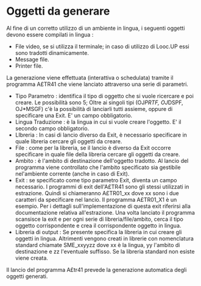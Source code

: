 # Oggetti da generare

Al fine di un corretto utilizzo di un ambiente in lingua, i seguenti oggetti devono essere compilati in lingua : 
 * File video, se si utilizza il terminale; in caso di utilizzo di Looc.UP essi sono tradotti dinamicamente.
 * Message file.
 * Printer file.

La generazione viene effettuata (interattiva o schedulata) tramite il programma A£TR41 che viene lanciato attraverso una serie di parametri.
* Tipo Parametro :  identifica il tipo di oggetto che si vuole ricercare e poi creare. Le possibilità sono 5; Oltre ai singoli tipi (OJ*PRTF, OJ*DSPF, OJ*MSGF) c'è la possibilità di lanciarli tutti assieme, oppure di specificare una Exit. E' un campo obbligatorio.
* Lingua Traduzione :  è la lingua in cui si vuole creare l'oggetto. E' il secondo campo obbligatorio.
* LIbreria :  In casi di lancio diverso da Exit, è necessario specificare in quale libreria cercare gli oggetti da creare.
* File :  come per la libreria, se il lancio è diverso da Exit occorre specificare in quale file della libreria cercare gli oggetti da creare.
* Ambito :  è l'ambito di destinazione dell'oggetto tradotto. Al lancio del programma viene controllato che l'ambito specificato sia gestibile nel'ambiente corrente (anche in caso di Exit).
* Exit :  se specificato come tipo parametro Exit, diventa un campo necessario. I programmi di exit dell'A£TR41 sono gli stessi utilizzati in estrazione. Quindi si chiameranno A£TR01_xx dove xx sono i due caratteri da specificare nel lancio. Il programma A£TR01_X1 è un esempio. Per i dettagli sull'implementazione di questa exit riferirsi alla documentazione relativa all'estrazione. Una volta lanciato il programma scansisce la exit e per ogni serie di libreria/file/ambito, cerca il tipo oggetto corrispondente e crea il corrispondente oggetto in lingua.
* Libreria di output :  Se presente specifica la libreria in cui creare gli oggetti in lingua. Altrimenti vengono creati in librerie con nomenclatura standard chiamate SME_xxyyzz dove xx è la lingua, yy l'ambito di destinazione e zz l'eventuale suffisso. Se la libreria standard non esiste viene creata.

Il lancio del programma A£tr41 prevede la generazione automatica degli oggetti generati.






